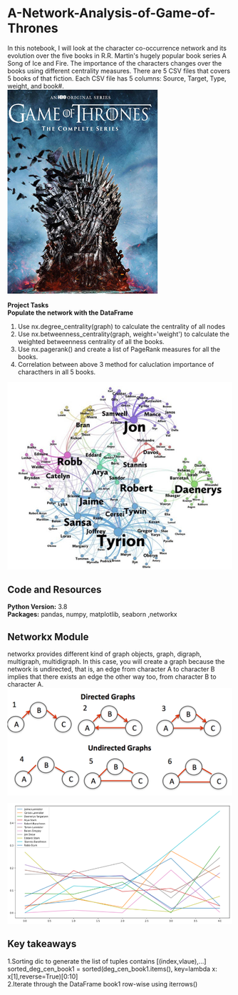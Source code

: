 # A-Network-Analysis-of-Game-of-Thrones

In this notebook, I will look at the character co-occurrence network and its evolution over the five books in R.R. Martin's hugely popular book series A Song of Ice and Fire. The importance of the characters changes over the books using different centrality measures. There are 5 CSV files that covers 5 books of that fiction. Each CSV file has 5 columns: Source, Target, Type, weight, and book#.    
![alt text](https://github.com/Alexmxz/A-Network-Analysis-of-Game-of-Thrones/blob/main/GoT.png)   

**Project Tasks**   
**Populate the network with the DataFrame**
1. Use nx.degree_centrality(graph) to calculate the centrality of all nodes
2. Use nx.betweenness_centrality(graph, weight='weight') to calculate the weighted betweenness centrality of all the books.
3. Use nx.pagerank() and create a list of PageRank measures for all the books.
4. Correlation between above 3 method for caluclation importance of characthers in all 5 books.  

![alt text](https://github.com/Alexmxz/A-Network-Analysis-of-Game-of-Thrones/blob/main/Network.png)   


## Code and Resources
**Python Version:** 3.8   
**Packages:** pandas, numpy, matplotlib, seaborn ,networkx




## Networkx Module
networkx provides different kind of graph objects, graph, digraph, multigraph, multidigraph. In this case, you will create a graph because the network is undirected, that is, an edge from character A to character B implies that there exists an edge the other way too, from character B to character A.
![alt text](https://github.com/Alexmxz/A-Network-Analysis-of-Game-of-Thrones/blob/main/graph.png)   

![alt text](https://github.com/Alexmxz/A-Network-Analysis-of-Game-of-Thrones/blob/main/IoC.png) 

## Key takeaways
1.Sorting dic to generate the list of tuples contains [(index,vlaue),...]   
sorted_deg_cen_book1 = sorted(deg_cen_book1.items(), key=lambda x: x[1],reverse=True)[0:10]   
2.Iterate through the DataFrame book1 row-wise using iterrows()   

